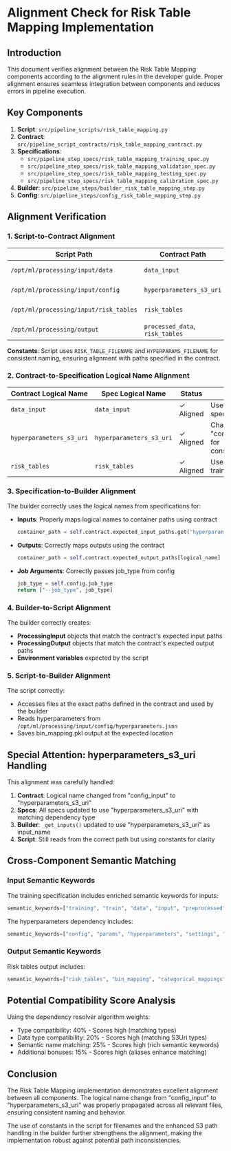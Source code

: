 # Alignment Check for Risk Table Mapping Implementation

## Introduction

This document verifies alignment between the Risk Table Mapping components according to the alignment rules in the developer guide. Proper alignment ensures seamless integration between components and reduces errors in pipeline execution.

## Key Components

1. **Script**: `src/pipeline_scripts/risk_table_mapping.py`
2. **Contract**: `src/pipeline_script_contracts/risk_table_mapping_contract.py`
3. **Specifications**:
   - `src/pipeline_step_specs/risk_table_mapping_training_spec.py`
   - `src/pipeline_step_specs/risk_table_mapping_validation_spec.py`
   - `src/pipeline_step_specs/risk_table_mapping_testing_spec.py`
   - `src/pipeline_step_specs/risk_table_mapping_calibration_spec.py`
4. **Builder**: `src/pipeline_steps/builder_risk_table_mapping_step.py`
5. **Config**: `src/pipeline_steps/config_risk_table_mapping_step.py`

## Alignment Verification

### 1. Script-to-Contract Alignment

| Script Path | Contract Path | Status | Notes |
|-------------|---------------|--------|-------|
| `/opt/ml/processing/input/data` | `data_input` | ✓ Aligned | Used for input data loading |
| `/opt/ml/processing/input/config` | `hyperparameters_s3_uri` | ✓ Aligned | Used for loading hyperparameters.json |
| `/opt/ml/processing/input/risk_tables` | `risk_tables` | ✓ Aligned | Used for risk tables in non-training modes |
| `/opt/ml/processing/output` | `processed_data`, `risk_tables` | ✓ Aligned | Used for saving outputs |

**Constants**: Script uses `RISK_TABLE_FILENAME` and `HYPERPARAMS_FILENAME` for consistent naming, ensuring alignment with paths specified in the contract.

### 2. Contract-to-Specification Logical Name Alignment

| Contract Logical Name | Spec Logical Name | Status | Notes |
|------------------------|-------------------|--------|-------|
| `data_input` | `data_input` | ✓ Aligned | Used in all specs |
| `hyperparameters_s3_uri` | `hyperparameters_s3_uri` | ✓ Aligned | Changed from "config_input" for consistency |
| `risk_tables` | `risk_tables` | ✓ Aligned | Used in non-training specs |

### 3. Specification-to-Builder Alignment

The builder correctly uses the logical names from specifications for:

- **Inputs**: Properly maps logical names to container paths using contract
  ```python
  container_path = self.contract.expected_input_paths.get("hyperparameters_s3_uri", "/opt/ml/processing/input/config")
  ```

- **Outputs**: Correctly maps outputs using the contract
  ```python
  container_path = self.contract.expected_output_paths[logical_name]
  ```

- **Job Arguments**: Correctly passes job_type from config
  ```python
  job_type = self.config.job_type
  return ["--job_type", job_type]
  ```

### 4. Builder-to-Script Alignment

The builder correctly creates:

- **ProcessingInput** objects that match the contract's expected input paths
- **ProcessingOutput** objects that match the contract's expected output paths
- **Environment variables** expected by the script

### 5. Script-to-Builder Alignment

The script correctly:

- Accesses files at the exact paths defined in the contract and used by the builder
- Reads hyperparameters from `/opt/ml/processing/input/config/hyperparameters.json`
- Saves bin_mapping.pkl output at the expected location

## Special Attention: hyperparameters_s3_uri Handling

This alignment was carefully handled:

1. **Contract**: Logical name changed from "config_input" to "hyperparameters_s3_uri"
2. **Specs**: All specs updated to use "hyperparameters_s3_uri" with matching dependency type
3. **Builder**: `_get_inputs()` updated to use "hyperparameters_s3_uri" as input_name
4. **Script**: Still reads from the correct path but using constants for clarity

## Cross-Component Semantic Matching

### Input Semantic Keywords

The training specification includes enriched semantic keywords for inputs:
```python
semantic_keywords=["training", "train", "data", "input", "preprocessed", "tabular"]
```

The hyperparameters dependency includes:
```python
semantic_keywords=["config", "params", "hyperparameters", "settings", "hyperparams"]
```

### Output Semantic Keywords

Risk tables output includes:
```python
semantic_keywords=["risk_tables", "bin_mapping", "categorical_mappings", "model_artifacts"]
```

## Potential Compatibility Score Analysis

Using the dependency resolver algorithm weights:
- Type compatibility: 40% - Scores high (matching types)
- Data type compatibility: 20% - Scores high (matching S3Uri types)
- Semantic name matching: 25% - Scores high (rich semantic keywords)
- Additional bonuses: 15% - Scores high (aliases enhance matching)

## Conclusion

The Risk Table Mapping implementation demonstrates excellent alignment between all components. The logical name change from "config_input" to "hyperparameters_s3_uri" was properly propagated across all relevant files, ensuring consistent naming and behavior.

The use of constants in the script for filenames and the enhanced S3 path handling in the builder further strengthens the alignment, making the implementation robust against potential path inconsistencies.
